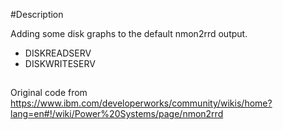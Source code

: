 #Description

Adding some disk graphs to the default nmon2rrd output. 
- DISKREADSERV
- DISKWRITESERV

##
Original code from https://www.ibm.com/developerworks/community/wikis/home?lang=en#!/wiki/Power%20Systems/page/nmon2rrd


